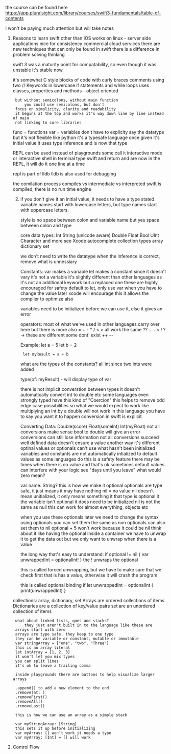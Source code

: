 the course can be found here
https://app.pluralsight.com/library/courses/swift3-fundamentals/table-of-contents

I won't be paying much attention but will take notes

1. Reasons to learn swift other than IOS
    works on linux - server side applications
        nice for consistency
    commercial cloud services
    there are new techniques that can only be found in swift
    there is a difference in problem solving thinking

    swift 3 was a maturity point for compatability, so even though it was unstable it's stable now.

    it's somewhat C style
        blocks of code with curly braces
        comments using two //
        Keywords in lowercase
        if statements and while loops
        uses classes, properties and methods - object oriented

        but without semicolons, without main function
            you could use semicolons, but don't
        focus on simplicity, clarity and readability
        it begins at the top and works it's way down line by line instead of main
        not linking to core libraries
        
    func = functions
    var = variables
        don't have to explicity say the datatype
        but it's not flexible like python
        it's a typesafe language
        once given it's initial value it uses type inference and is now that type


    REPL can be used instead of playgrounds
        some call it interactive mode or interactive shell
        in terminal type swift and return and are now in the REPL, it will do it one line at a time
    
    
    repl is part of lldb
        lldb is also used for debugging
    
    the comilation process
        compiles vs intermediate vs interpreted
        swift is compiled, there is no run time engine

    2. 
        if you don't give it an initial value, it needs to have a type stated.
        variable names start with lowercase letters, but type names start with uppercase letters.

        style is no space between colon and variable name but yes space between colon and type

        core data types:
            Int
            String (unicode aware)
            Double
            Float
            Bool
            UInt
            Character
            and more see Xcode autocomplete
        collection types
            array
            dictionary
            set
        
        we don't need to write the datatype when the inference is correct, remove what is unnessiary

        Constants:
            var makes a variable
            let makes a constant
            since it doesn't vary it's not a variable
            it's slightly different than other languages
                as it's not an additional keywork but a replaced one
            these are highly encouraged for safety
            default to let, only use var when you have to change the value later
            xcode will encourage this
            it allows the compiler to optimize also
        
        variables need to be initialized before we can use it, else it gives an error

        operators:
            most of what we've used in other languages carry over here but there is more also
            = + - * / < > all work the same
            ??
            ...
            ..<
            !
            ?
            ->
            these are different 
            some dont' exist
            ++
            --

        Example:
            let a = 5
            let b = 2

            let myResult = a + b
        what are the types of the constants?
            all int since two ints were added
        
        type(of: myResult) - will display type of var

        there is not implicit converstion between types
            it doesn't automatically convert int to double etc
            some languages even strongly typed have this kind of "Coercion"
            this helps to remove odd edge case possibilities
            so what we would expect to work like multiplying an int by a double will not work in this language
            you have to say you want it to happen
            conversion in swift is explicit
        
        Converting Data:
            Double(score)
            Float(someInt)
            Int(myFloat)
            not all conversions make sense
            bool to double will give an error
            conversions can still lose information
            not all conversions succeed
        well defined data doesn't ensure a value
    another way it's different
    optinal values or optionals
        can't use what hasn't been initialized
        variables and constants are not automatically intialized to default values as some languages do
        this is a safety feature
        there may be times when there is no value and that's ok
        sometimes default values can interfere with your logic see "days until you leave" what would zero mean?

        var name: String?
        this is how we make it optional
        optionals are type safe, it just means it may have nothing
        nil = no value
        nil doesn't mean unitialized, it only means something it that type is optional
        it the variable isn't optional it does need to be initialized
        nil is not the same as null
        this can work for almost everything, objects etc

        when you use these optionals later we need to change the syntax
    using optionals
        you can set them the same as non optionals
        can also set them to nil
        optional + 5 won't work because it could be nil
        think about it like having the optional inside a container we have to unwrap it to get the data out
        but we only want to unwrap when there is a value

        the long way that's easy to understand:
        if optional != nil {
            var unwrappedInt = optionalInt!
        }
        the ! unwraps the optional

        this is called forced unwrapping, but we have to make sure that we check first that is has a value, otherwise it will crash the program

        this is called optional binding
        if let unwrappedInt = optionalInt {
            print(unwrappedInt)
        }

    collections:
        array, dictionary, set
        Arrays are ordered collections of items
        Dictionaries are a collection of key/value pairs
        set are an unordered collection of items
    
        what about linked lists, ques and stacks?
            they just aren't built in to the language like these are
        arrays start with zero
        arrays are type safe, they keep to one type
        they can be variable or constant, mutable or immutable
        var stringArray = ["one", "two", "Three"]
        this is an array literal
        let intArray = [1, 2, 3]
        it won't let you mix types
        you can split lines
        it's ok to leave a trailing comma

        inside playgrounds there are buttons to help visualize larger arrays

        .append() to add a new element to the end
        .remove(at: )
        .removeFirst()
        .removeAll()
        .removeLast()

        this is how we can use an array as a simple stack

        var myStringArray: [String]
        this sets it up before initializing
        var myArray: [] won't work it needs a type
        var myArray: [Int] = [] will work

3. Control Flow